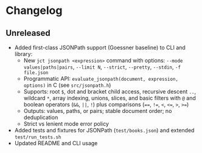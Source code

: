 # Changelog

## Unreleased

- Added first-class JSONPath support (Goessner baseline) to CLI and library:
  - New `jct jsonpath <expression>` command with options: `--mode values|paths|pairs`, `--limit N`, `--strict`, `--pretty`, `--stdin`, `-f file.json`
  - Programmatic API: `evaluate_jsonpath(document, expression, options)` in C (see `src/jsonpath.h`)
  - Supports: root `$`, dot and bracket child access, recursive descent `..`, wildcard `*`, array indexing, unions, slices, and basic filters with `@` and boolean operators (`&&`, `||`, `!`) plus comparisons (`==`, `!=`, `<`, `<=`, `>`, `>=`)
  - Outputs: values, paths, or pairs; stable document order; no deduplication
  - Strict vs lenient mode error policy
- Added tests and fixtures for JSONPath (`test/books.json`) and extended `test/run_tests.sh`
- Updated README and CLI usage


